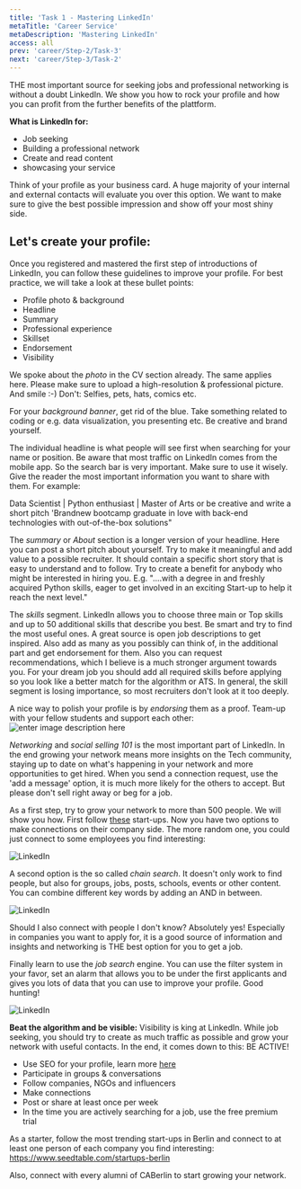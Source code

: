 ```yaml
---
title: 'Task 1 - Mastering LinkedIn'
metaTitle: 'Career Service'
metaDescription: 'Mastering LinkedIn'
access: all
prev: 'career/Step-2/Task-3'
next: 'career/Step-3/Task-2'
---
```


THE most important source for seeking jobs and professional networking is without a doubt LinkedIn. We show you how to rock your profile and how you can profit from the further benefits of the plattform.

**What is LinkedIn for:**

- Job seeking
- Building a professional network
- Create and read content
- showcasing your service

Think of your profile as your business card. A huge majority of your internal and external contacts will evaluate you over this option. We want to make sure to give the best possible impression and show off your most shiny side.
 
## Let's create your profile:

Once you registered and mastered the first step of introductions of LinkedIn, you can follow these guidelines to improve your profile. For best practice, we will take a look at these bullet points:

- Profile photo & background
- Headline
- Summary
- Professional experience
- Skillset
- Endorsement
- Visibility

We spoke about the *photo* in the CV section already. The same applies here.
Please make sure to upload a high-resolution & professional picture. And smile :-)
Don't: Selfies, pets, hats, comics etc.

For your *background banner*, get rid of the blue. Take something related to coding or e.g. data visualization, you presenting etc. Be creative and brand yourself.
 
The individual headline is what people will see first when searching for your name or position. Be aware that most traffic on LinkedIn comes from the mobile app. So the search bar is very important. Make sure to use it wisely. Give the reader the most important information you want to share with them. For example:
 
Data Scientist | Python enthusiast | Master of Arts
or be creative and write a short pitch
'Brandnew bootcamp graduate in love with back-end technologies with out-of-the-box solutions"
 
The *summary* or *About* section is a longer version of your headline. 
Here you can post a short pitch about yourself. Try to make it meaningful and add value to a possible recruiter. It should contain a specific short story that is easy to understand and to follow. Try to create a benefit for anybody who might be interested in hiring you. E.g. "....with a degree in and freshly acquired Python skills, eager to get involved in an exciting Start-up to help it reach the next level."
 
The *skills* segment.
LinkedIn allows you to choose three main or Top skills and up to 50 additional skills that describe you best. Be smart and try to find the most useful ones. A great source is open job descriptions to get inspired. Also add as many as you possibly can think of, in the additional part and get endorsement for them. Also you can request recommendations, which I believe is a much stronger argument towards you. For your dream job you should add all required skills before applying so you look like a better match for the algorithm or ATS. In general, the skill segment is losing importance, so most recruiters don't look at it too deeply.

A nice way to polish your profile is by *endorsing* them as a proof. Team-up with your fellow students and support each other:
![enter image description here](staticAsset/career/Endorsing.png)

*Networking* and *social selling 101* is the most important part of LinkedIn. In the end growing your network means more insights on the Tech community, staying up to date on what's happening in your network and more opportunities to get hired.
When you send a connection request, use the 'add a message' option, it is much more likely for the others to accept. But please don't sell right away or beg for a job.

As a first step, try to grow your network to more than 500 people.
We will show you how. 
First follow [these](https://www.seedtable.com/startups-berlin) start-ups.
Now you have two options to make connections on their company side. The more random one, you could just connect to some employees you find interesting:

![LinkedIn](staticAsset/career/Linked1.png)

A second option is the so called *chain search*. It doesn't only work to find people, but also for groups, jobs, posts, schools, events or other content.
You can combine different key words by adding an AND in between.

![LinkedIn](staticAsset/career/Linked2.jpg)

Should I also connect with people I don't know? Absolutely yes!
Especially in companies you want to apply for, it is a good source of information and insights and networking is THE best option for you to get a job.

Finally learn to use the *job search* engine. You can use the filter system in your favor, set an alarm that allows you to be under the first applicants and gives you lots of data that you can use to improve your profile. Good hunting!

![LinkedIn](staticAsset/career//Linked3.png)

 **Beat the algorithm and be visible:**
 Visibility is king at LinkedIn. While job seeking, you should try to create as much traffic as possible and grow your network with useful contacts. In the end, it comes down to this: BE ACTIVE!

- Use SEO for your profile, learn more [here](https://www.searchenginewatch.com/2018/05/18/how-to-use-seo-on-linkedin/)
- Participate in groups & conversations
- Follow companies, NGOs and influencers
- Make connections
- Post or share at least once per week
- In the time you are actively searching for a job, use the free premium trial

As a starter, follow the most trending start-ups in Berlin and connect to at least one person of each company you find interesting:
https://www.seedtable.com/startups-berlin

Also, connect with every alumni of CABerlin to start growing your network.
